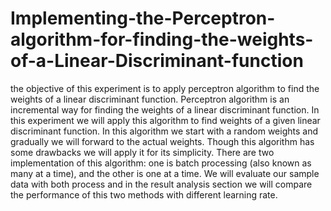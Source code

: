 # Implementing-the-Perceptron-algorithm-for-finding-the-weights-of-a-Linear-Discriminant-function
the objective of this experiment is to apply perceptron algorithm to find the weights of a linear discriminant function. Perceptron algorithm is an incremental way for finding the weights of a linear discriminant function. In this experiment we will apply this algorithm to find weights of a given linear discriminant function. In this algorithm we start with a random weights and gradually we will forward to the actual weights. Though this algorithm has some drawbacks we will apply it for its simplicity. There are two implementation of this algorithm: one is batch processing (also known as many at a time), and the other is one at a time. We will evaluate our sample data with both process and in the result analysis section we will compare the performance of this two methods with different learning rate.
